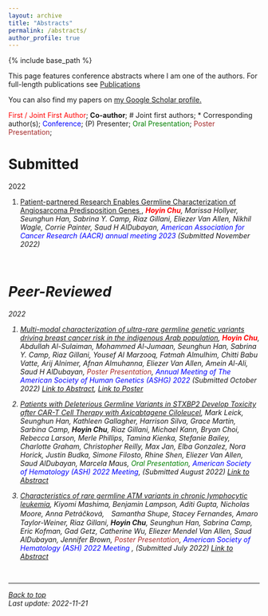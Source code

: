 ```yaml
---
layout: archive
title: "Abstracts"
permalink: /abstracts/
author_profile: true
---
```


{% include base_path %}

This page features conference abstracts where I am one of the authors. For full-length publications see [Publications](/publications/)

You can also find my papers on <u><a href="{{author.googlescholar}}">my Google Scholar profile</a>.</u>

<span style="color:red">First / Joint First Author</span>; **Co-author**; \# Joint first authors; \* Corresponding author(s); <span style="color:blue">Conference</span>; (P) Presenter; <span style="color:green">Oral Presentation</span>; <span style="color:brown">Poster Presentation</span>;

# Submitted

2022

1. <ins> Patient-partnered Research Enables Germline Characterization of Angiosarcoma Predisposition Genes </ins>, <em><span style="color:red">**Hoyin Chu**</span>, Marissa Hollyer, Seunghun Han, Sabrina Y. Camp, Riaz Gillani, Eliezer Van Allen,
Nikhil Wagle, Corrie Painter, Saud H AlDubayan,<span style="color:blue"> American Association for Cancer Research (AACR) annual meeting 2023</span> (Submitted November 2022)

<br/>

# Peer-Reviewed

2022

1. <ins>Multi-modal characterization of ultra-rare germline genetic variants driving breast cancer risk in the indigenous Arab population</ins>, <em><span style="color:red">**Hoyin Chu**</span>, Abdullah Al-Sulaiman, Mohammed Al-Jumaan, Seunghun Han, Sabrina Y. Camp, Riaz Gillani, Yousef Al Marzooq, Fatmah Almulhim, Chitti Babu Vatte, Arij Alnimer, Afnan Almuhanna, Eliezer Van Allen, Amein Al-Ali, Saud H AlDubayan</em>, <span style="color:brown">Poster Presentation</span>,<span style="color:blue"> Annual Meeting of The American Society of Human Genetics (ASHG) 2022</span> (Submitted October 2022) [Link to Abstract](https://eppro01.ativ.me/web/page.php?page=IntHtml&project=ASHG22&id=1676), [Link to Poster](/posters/)

2. <ins>Patients with Deleterious Germline Variants in STXBP2 Develop Toxicity after CAR-T Cell Therapy with Axicabtagene Ciloleucel</ins>, <em>Mark Leick, Seunghun Han, Kathleen Gallagher, Harrison Silva, Grace Martin, Sarbina Camp, **Hoyin Chu**, Riaz Gillani, Michael Kann, Bryan Choi, Rebecca Larson, Merle Phillips, Tamina Kienka, Stefanie Bailey, Charlotte Graham, Christopher Reilly, Max Jan, Elba Gonzalez, Nora Horick, Justin Budka, Simone Filosto, Rhine Shen, Eliezer Van Allen, Saud AlDubayan, Marcela Maus</em>, <span style="color:green">Oral Presentation</span>, <span style="color:blue">American Society of Hematology (ASH) 2022 Meeting</span>, (Submitted August 2022) [Link to Abstract](https://ash.confex.com/ash/2022/webprogram/Paper166322.html)

3. <ins>Characteristics of rare germline ATM variants in chronic lymphocytic leukemia</ins>, <em>Kiyomi Mashima, Benjamin Lampson, Aditi Gupta, Nicholas Moore, Anna Petráčková,　Samantha Shupe, Stacey Fernandes, Amaro Taylor-Weiner, Riaz Gillani, **Hoyin Chu**, Seunghun Han, Sabrina Camp, Eric Kofman, Gad Getz, Catherine Wu, Eliezer Mendel Van Allen, Saud AlDubayan, Jennifer Brown</em>, <span style="color:brown">Poster Presentation</span>, <span style="color:blue">American Society of Hematology (ASH) 2022 Meeting </span>, (Submitted July 2022) [Link to Abstract](https://ash.confex.com/ash/2022/webprogram/Paper167009.html)

<br/>

---
<a href="#top">Back to top</a>
<br/>
Last update: 2022-11-21

<!-- {% if author.googlescholar %}
  You can also find my articles on <u><a href="{{author.googlescholar}}">my Google Scholar profile</a>.</u>
{% endif %} -->
<!-- 
{% include base_path %}

{% for post in site.publications reversed %}
  {% include archive-single.html %}
{% endfor %} -->
